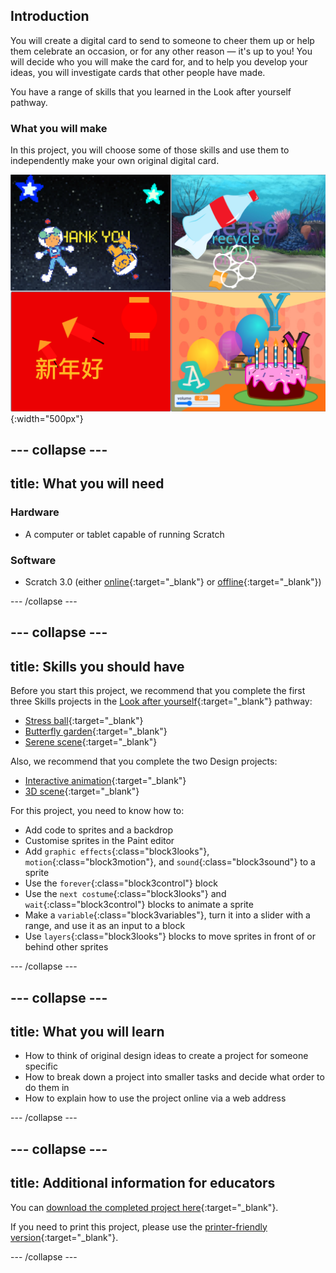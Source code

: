 ## Introduction

You will create a digital card to send to someone to cheer them up or help them celebrate an occasion, or for any other reason — it's up to you! You will decide who you will make the card for, and to help you develop your ideas, you will investigate cards that other people have made.

You have a range of skills that you learned in the Look after yourself pathway.

### What you will make

In this project, you will choose some of those skills and use them to independently make your own original digital card.

![Complete project](images/showcase_static.png){:width="500px"}

--- collapse ---
---
title: What you will need
---
### Hardware

+ A computer or tablet capable of running Scratch

### Software

+ Scratch 3.0 (either [online](http://rpf.io/scratchon){:target="_blank"} or [offline](http://rpf.io/scratchoff){:target="_blank"})

--- /collapse ---

--- collapse ---
---
title: Skills you should have
---
Before you start this project, we recommend that you complete the first three Skills projects in the [Look after yourself](https://projects.raspberrypi.org/en/pathways/look-after-yourself){:target="_blank"} pathway: 
+ [Stress ball](https://projects.raspberrypi.org/en/projects/stress-ball){:target="_blank"}
+ [Butterfly garden](https://projects.raspberrypi.org/en/projects/butterfly-garden){:target="_blank"}
+ [Serene scene](https://projects.raspberrypi.org/en/projects/serene-scene){:target="_blank"}

Also, we recommend that you complete the two Design projects:
+ [Interactive animation](https://projects.raspberrypi.org/en/projects/interactive-animation){:target="_blank"}
+ [3D scene](https://projects.raspberrypi.org/en/projects/3D-scene){:target="_blank"}

For this project, you need to know how to:  
+ Add code to sprites and a backdrop
+ Customise sprites in the Paint editor
+ Add `graphic effects`{:class="block3looks"}, `motion`{:class="block3motion"}, and `sound`{:class="block3sound"} to a sprite
+ Use the `forever`{:class="block3control"} block
+ Use the `next costume`{:class="block3looks"} and `wait`{:class="block3control"} blocks to animate a sprite
+ Make a `variable`{:class="block3variables"}, turn it into a slider with a range, and use it as an input to a block
+ Use `layers`{:class="block3looks"} blocks to move sprites in front of or behind other sprites

--- /collapse ---

--- collapse ---
---
title: What you will learn
---

+ How to think of original design ideas to create a project for someone specific
+ How to break down a project into smaller tasks and decide what order to do them in
+ How to explain how to use the project online via a web address

--- /collapse ---

--- collapse ---
---
title: Additional information for educators
---

You can [download the completed project here](https://rpf.io/p/en/from-me-to-you-get){:target="_blank"}.

If you need to print this project, please use the [printer-friendly version](https://projects.raspberrypi.org/en/projects/from-me-to-you/print){:target="_blank"}.

--- /collapse ---
